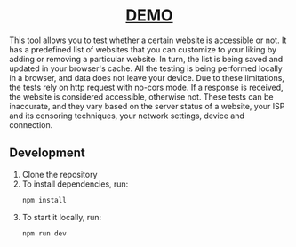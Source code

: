 <h1 align="center">
  <a href="https://brazy4l.github.io/status-check/">DEMO</a>
</h1>

This tool allows you to test whether a certain website is accessible or not. It has a predefined list of websites that you can customize to your liking by adding or removing a particular website. In turn, the list is being saved and updated in your browser's cache. All the testing is being performed locally in a browser, and data does not leave your device. Due to these limitations, the tests rely on http request with no-cors mode. If a response is received, the website is considered accessible, otherwise not. These tests can be inaccurate, and they vary based on the server status of a website, your ISP and its censoring techniques, your network settings, device and connection.

## Development

1. Clone the repository
1. To install dependencies, run:
   ```sh
   npm install
   ```
1. To start it locally, run:
   ```sh
   npm run dev
   ```
